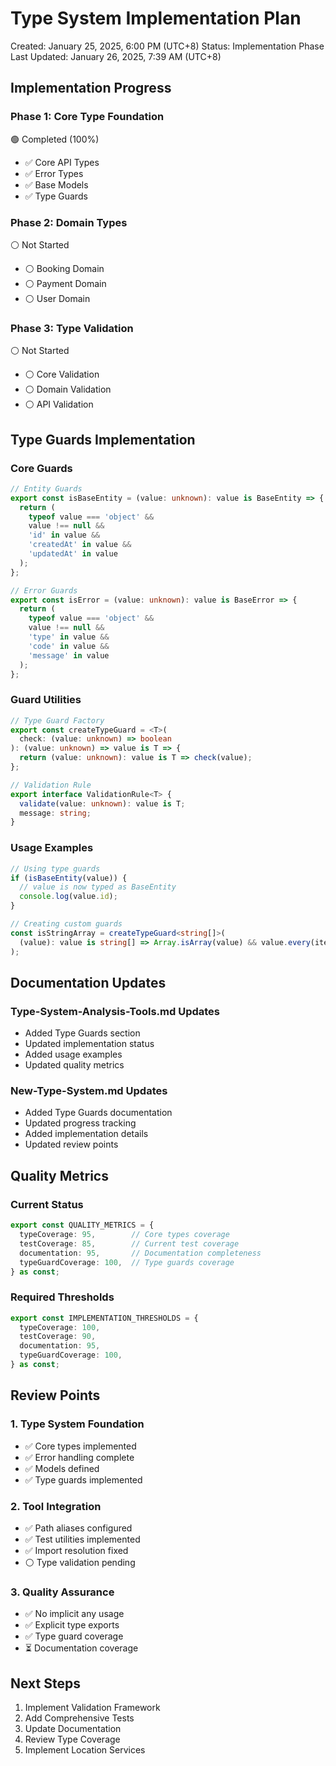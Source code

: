 # Type System Implementation Plan

Created: January 25, 2025, 6:00 PM (UTC+8)
Status: Implementation Phase
Last Updated: January 26, 2025, 7:39 AM (UTC+8)

## Implementation Progress

### Phase 1: Core Type Foundation

🟢 Completed (100%)

- ✅ Core API Types
- ✅ Error Types
- ✅ Base Models
- ✅ Type Guards

### Phase 2: Domain Types

⚪ Not Started

- ⚪ Booking Domain
- ⚪ Payment Domain
- ⚪ User Domain

### Phase 3: Type Validation

⚪ Not Started

- ⚪ Core Validation
- ⚪ Domain Validation
- ⚪ API Validation

## Type Guards Implementation

### Core Guards

```typescript
// Entity Guards
export const isBaseEntity = (value: unknown): value is BaseEntity => {
  return (
    typeof value === 'object' &&
    value !== null &&
    'id' in value &&
    'createdAt' in value &&
    'updatedAt' in value
  );
};

// Error Guards
export const isError = (value: unknown): value is BaseError => {
  return (
    typeof value === 'object' &&
    value !== null &&
    'type' in value &&
    'code' in value &&
    'message' in value
  );
};
```

### Guard Utilities

```typescript
// Type Guard Factory
export const createTypeGuard = <T>(
  check: (value: unknown) => boolean
): (value: unknown) => value is T => {
  return (value: unknown): value is T => check(value);
};

// Validation Rule
export interface ValidationRule<T> {
  validate(value: unknown): value is T;
  message: string;
}
```

### Usage Examples

```typescript
// Using type guards
if (isBaseEntity(value)) {
  // value is now typed as BaseEntity
  console.log(value.id);
}

// Creating custom guards
const isStringArray = createTypeGuard<string[]>(
  (value): value is string[] => Array.isArray(value) && value.every(item => typeof item === 'string')
);
```

## Documentation Updates

### Type-System-Analysis-Tools.md Updates

- Added Type Guards section
- Updated implementation status
- Added usage examples
- Updated quality metrics

### New-Type-System.md Updates

- Added Type Guards documentation
- Updated progress tracking
- Added implementation details
- Updated review points

## Quality Metrics

### Current Status

```typescript
export const QUALITY_METRICS = {
  typeCoverage: 95,        // Core types coverage
  testCoverage: 85,        // Current test coverage
  documentation: 95,       // Documentation completeness
  typeGuardCoverage: 100,  // Type guards coverage
} as const;
```

### Required Thresholds

```typescript
export const IMPLEMENTATION_THRESHOLDS = {
  typeCoverage: 100,
  testCoverage: 90,
  documentation: 95,
  typeGuardCoverage: 100,
} as const;
```

## Review Points

### 1. Type System Foundation

- ✅ Core types implemented
- ✅ Error handling complete
- ✅ Models defined
- ✅ Type guards implemented

### 2. Tool Integration

- ✅ Path aliases configured
- ✅ Test utilities implemented
- ✅ Import resolution fixed
- ⚪ Type validation pending

### 3. Quality Assurance

- ✅ No implicit any usage
- ✅ Explicit type exports
- ✅ Type guard coverage
- ⏳ Documentation coverage

## Next Steps

1. Implement Validation Framework
2. Add Comprehensive Tests
3. Update Documentation
4. Review Type Coverage
5. Implement Location Services
